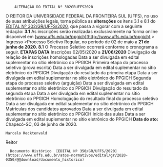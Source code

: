         ALTERAÇÃO DO EDITAL Nº 302GRUFFS2020  

 O REITOR DA UNIVERSIDADE FEDERAL DA FRONTEIRA SUL (UFFS), no uso de suas atribuições legais, torna pública as **alterações** os itens 3.1 e 8.1 do [EDITAL Nº 302/GR/UFFS/2020](https://www.uffs.edu.br/atos-normativos/edital/gr/2020-0302), que passa a vigorar com a seguinte redação: **3.1**  As inscrições serão realizadas exclusivamente na forma online disponível em [www.uffs.edu.br/ppgich](http://www.uffs.edu.br/ppgich) > Ingresso >Processo Seletivo Regular, no período de 02 de maio a **21 de junho de 2020.** **8.1**  O Processo Seletivo ocorrerá conforme o cronograma a seguir.     **ETAPAS**   **DATA**     Inscrições   02/05/2020 a **21/06/2020**     Divulgação da relação de inscrições homologadas   Data a ser divulgada em edital suplementar no sítio eletrônico do PPGICH     Primeira etapa do processo seletivo (prova escrita)   Data a ser divulgada em edital suplementar no sítio eletrônico do PPGICH     Divulgação do resultado da primeira etapa   Data a ser divulgada em edital suplementar no sítio eletrônico do PPGICH     Segunda etapa do processo seletivo (arguição)   Data a ser divulgada em edital suplementar no sítio eletrônico do PPGICH     Divulgação do resultado da segunda etapa   Data a ser divulgada em edital suplementar no sítio eletrônico do PPGICH     Homologação do resultado final do processo seletivo   Data a ser divulgada em edital suplementar no sítio eletrônico do PPGICH     Matrículas dos candidatos aprovados   Data a ser divulgada em edital suplementar no sítio eletrônico do PPGICH     Início das aulas   Data a ser divulgada em edital suplementar no sítio eletrônico do PPGICH            **Data do ato:** Chapecó-SC, 03 de junho de 2020.   
 

    Marcelo Recktenvald   
 Reitor 

      Documento Histórico  [EDITAL Nº 350/GR/UFFS/2020](https://www.uffs.edu.br/atos-normativos/edital/gr/2020-0350/@@download/documento_historico)     
      